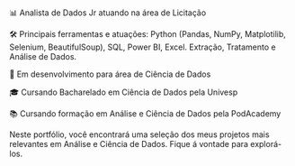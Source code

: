 📊 Analista de Dados Jr atuando na área de Licitação

🛠️ Principais ferramentas e atuações: Python (Pandas, NumPy, Matplotilib, Selenium, BeautifulSoup), SQL, Power BI, Excel. Extração, Tratamento e Análise de Dados.

🚀 Em desenvolvimento para área de Ciência de Dados

🎓 Cursando Bacharelado em Ciência de Dados pela Univesp

📚 Cursando formação em Análise e Ciência de Dados pela PodAcademy

Neste portfólio, você encontrará uma seleção dos meus projetos mais relevantes em Análise e Ciência de Dados. Fique á vontade para explorá-los.
